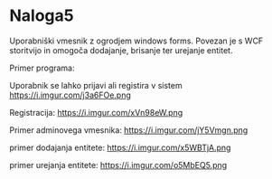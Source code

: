 # Naloga5
 
Uporabniški vmesnik z ogrodjem windows forms. Povezan je s WCF storitvijo in omogoča dodajanje, brisanje ter urejanje entitet.


Primer programa: 

Uporabnik se lahko prijavi ali registira v sistem
https://i.imgur.com/j3a6FOe.png

Registracija: 
https://i.imgur.com/xVn98eW.png

Primer adminovega vmesnika: 
https://i.imgur.com/jY5Vmgn.png

primer dodajanja entitete:
https://i.imgur.com/x5WBTjA.png

primer urejanja entitete: 
https://i.imgur.com/o5MbEQ5.png
